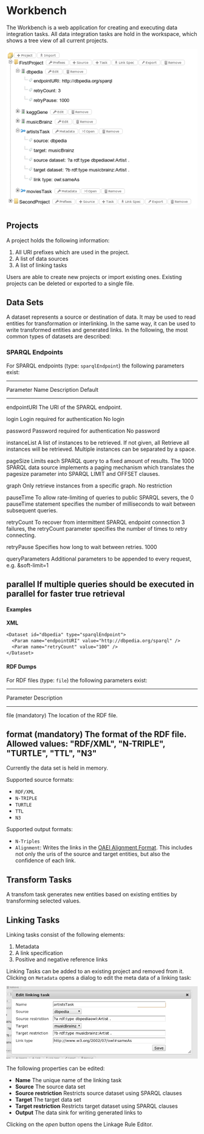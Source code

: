 # Workbench

The Workbench is a web application for creating and executing data integration tasks.
All data integration tasks are hold in the workspace, which shows a tree view of all current projects.

![Workspace](img/workspace.png)

## Projects

A project holds the following information:

1.  All URI prefixes which are used in the project.
2.  A list of data sources
3.  A list of linking tasks

Users are able to create new projects or import existing ones. Existing projects can be deleted or exported to a single file.

## Data Sets

A dataset represents a source or destination of data.
It may be used to read entities for transformation or interlinking. 
In the same way, it can be used to write transformed entities and generated links.
In the following, the most common types of datasets are described:

### SPARQL Endpoints

For SPARQL endpoints (type: `sparqlEndpoint`) the following parameters exist:

------------------------------------------------------------------------------------------------------------------------
Parameter Name                        Description                                                      Default
------------------------------------- ---------------------------------------------------------------- -----------------
endpointURI                           The URI of the SPARQL endpoint.

login                                 Login required for authentication                                No login

password                              Password required for authentication                             No password

instanceList                          A list of instances to be retrieved. If not given, all           Retrieve all 
                                      instances will be retrieved. Multiple instances can be 
                                      separated by a space.                 

pageSize                              Limits each SPARQL query to a fixed amount of results. The       1000
                                      SPARQL data source implements a paging mechanism which 
                                      translates the pagesize parameter into SPARQL LIMIT and OFFSET
                                      clauses. 

graph                                 Only retrieve instances from a specific graph.                   No restriction

pauseTime                             To allow rate-limiting of queries to public SPARQL severs, the   0
                                      pauseTime statement specifies the number of milliseconds to 
                                      wait between subsequent queries.

retryCount                            To recover from intermittent SPARQL endpoint connection          3
                                      failures, the retryCount parameter specifies the number of 
                                      times to retry connecting.     
                  
retryPause                            Specifies how long to wait between retries.                      1000

queryParameters                       Additional parameters to be appended to every request,
                                      e.g. &soft-limit=1   

parallel                              If multiple queries should be executed in parallel for faster    true
                                      retrieval
------------------------------------------------------------------------------------------------------------------------

#### Examples

**XML**

    <Dataset id="dbpedia" type="sparqlEndpoint">
      <Param name="endpointURI" value="http://dbpedia.org/sparql" />
      <Param name="retryCount" value="100" />
    </Dataset>      
    
#### RDF Dumps    
    
For RDF files (type: `file`) the following parameters exist:

----------------------------------------------------------------------------------------------------------------
Parameter            Description  
-------------------- -------------------------------------------------------------------------------------------
file (mandatory)     The location of the RDF file.  

format (mandatory)   The format of the RDF file. Allowed values: "RDF/XML", "N-TRIPLE", "TURTLE", "TTL", "N3"
----------------------------------------------------------------------------------------------------------------

Currently the data set is held in memory.    

Supported source formats:

- `RDF/XML` 
- `N-TRIPLE`
- `TURTLE`
- `TTL`
- `N3`

Supported output formats:

- `N-Triples`
- `Alignment`: Writes the links in the [OAEI Alignment Format](http://alignapi.gforge.inria.fr/format.html). This includes not only the uris of the source and target entities, but also the confidence of each link.

## Transform Tasks

A transfom task generates new entities based on existing entities by transforming selected values.

## Linking Tasks

Linking tasks consist of the following elements:

1.  Metadata
2.  A link specification
3.  Positive and negative reference links

Linking Tasks can be added to an existing project and removed from it. Clicking on <code>Metadata</code> opens a dialog to edit the meta data of a linking task:

![Linking Task](img/workspace_linking.png)

The following properties can be edited:

-   **Name** The unique name of the linking task
-   **Source** The source data set
-   **Source restriction** Restricts source dataset using SPARQL clauses
-   **Target** The target data set
-   **Target restriction** Restricts target dataset using SPARQL clauses
-   **Output** The data sink for writing generated links to

Clicking on the _open_ button opens the Linkage Rule Editor.
